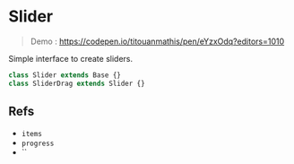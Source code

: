 # Slider

> Demo : https://codepen.io/titouanmathis/pen/eYzxOdq?editors=1010

Simple interface to create sliders.

```js
class Slider extends Base {}
class SliderDrag extends Slider {}
```

## Refs

- `items`
- `progress`
- ``


